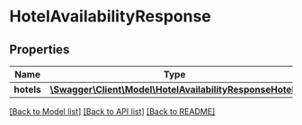 # HotelAvailabilityResponse

## Properties
Name | Type | Description | Notes
------------ | ------------- | ------------- | -------------
**hotels** | [**\Swagger\Client\Model\HotelAvailabilityResponseHotels**](HotelAvailabilityResponseHotels.md) |  | [optional] 

[[Back to Model list]](../../README.md#documentation-for-models) [[Back to API list]](../../README.md#documentation-for-api-endpoints) [[Back to README]](../../README.md)

